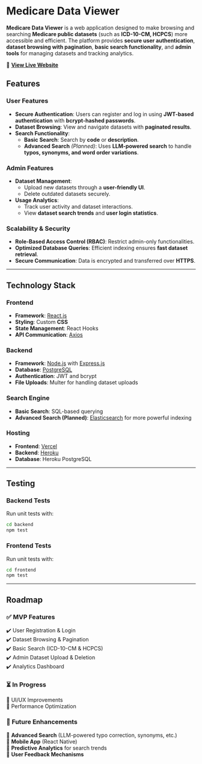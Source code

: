 # Medicare Data Viewer

**Medicare Data Viewer** is a web application designed to make browsing and searching **Medicare public datasets** (such as **ICD-10-CM, HCPCS**) more accessible and efficient. The platform provides **secure user authentication**, **dataset browsing with pagination**, **basic search functionality**, and **admin tools** for managing datasets and tracking analytics.

🚀 **[View Live Website](https://medicaredata.vercel.app/login)** 

## Features

### User Features

- **Secure Authentication**: Users can register and log in using **JWT-based authentication** with **bcrypt-hashed passwords**.
- **Dataset Browsing**: View and navigate datasets with **paginated results**.
- **Search Functionality**:
  - **Basic Search**: Search by **code** or **description**.
  - **Advanced Search** _(Planned)_: Uses **LLM-powered search** to handle **typos, synonyms, and word order variations**.

### Admin Features

- **Dataset Management**:
  - Upload new datasets through a **user-friendly UI**.
  - Delete outdated datasets securely.
- **Usage Analytics**:
  - Track user activity and dataset interactions.
  - View **dataset search trends** and **user login statistics**.

### Scalability & Security

- **Role-Based Access Control (RBAC)**: Restrict admin-only functionalities.
- **Optimized Database Queries**: Efficient indexing ensures **fast dataset retrieval**.
- **Secure Communication**: Data is encrypted and transferred over **HTTPS**.

---

## Technology Stack

### **Frontend**

- **Framework**: [React.js](https://reactjs.org/)
- **Styling**: Custom **CSS**
- **State Management**: React Hooks
- **API Communication**: [Axios](https://axios-http.com/)

### **Backend**

- **Framework**: [Node.js](https://nodejs.org/) with [Express.js](https://expressjs.com/)
- **Database**: [PostgreSQL](https://www.postgresql.org/)
- **Authentication**: JWT and bcrypt
- **File Uploads**: Multer for handling dataset uploads

### **Search Engine**

- **Basic Search**: SQL-based querying
- **Advanced Search (Planned)**: [Elasticsearch](https://www.elastic.co/) for more powerful indexing

### **Hosting**

- **Frontend**: [Vercel](https://vercel.com/)
- **Backend**: [Heroku](https://www.heroku.com/)
- **Database**: Heroku PostgreSQL

---

## Testing

### **Backend Tests**

Run unit tests with:

```sh
cd backend
npm test
```

### **Frontend Tests**

Run unit tests with:

```sh
cd frontend
npm test
```

---

## Roadmap

### **✅ MVP Features**

✔️ User Registration & Login  
✔️ Dataset Browsing & Pagination  
✔️ Basic Search (ICD-10-CM & HCPCS)  
✔️ Admin Dataset Upload & Deletion  
✔️ Analytics Dashboard

### **⏳ In Progress**

🔄 UI/UX Improvements  
🔄 Performance Optimization

### **🚀 Future Enhancements**

🔹 **Advanced Search** (LLM-powered typo correction, synonyms, etc.)  
🔹 **Mobile App** (React Native)  
🔹 **Predictive Analytics** for search trends  
🔹 **User Feedback Mechanisms**
